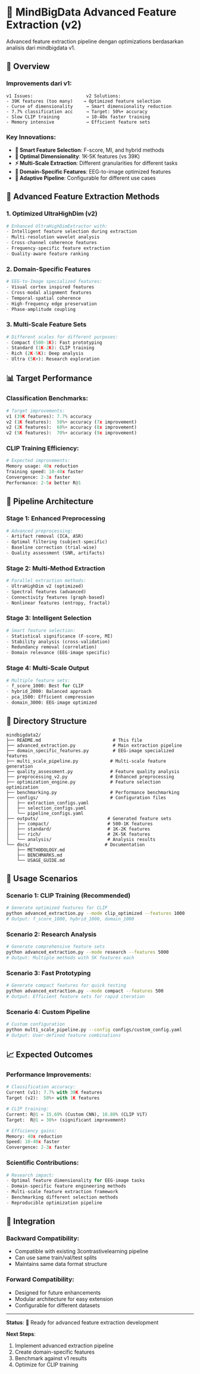 # 🧠 MindBigData Advanced Feature Extraction (v2)

Advanced feature extraction pipeline dengan optimizations berdasarkan analisis dari mindbigdata v1.

## 🎯 Overview

### **Improvements dari v1:**
```
v1 Issues:                    v2 Solutions:
- 39K features (too many)    → Optimized feature selection
- Curse of dimensionality     → Smart dimensionality reduction  
- 7.7% classification acc     → Target: 50%+ accuracy
- Slow CLIP training          → 10-40x faster training
- Memory intensive            → Efficient feature sets
```

### **Key Innovations:**
- **🎯 Smart Feature Selection**: F-score, MI, and hybrid methods
- **📐 Optimal Dimensionality**: 1K-5K features (vs 39K)
- **⚡ Multi-Scale Extraction**: Different granularities for different tasks
- **🧠 Domain-Specific Features**: EEG-to-image optimized features
- **🔄 Adaptive Pipeline**: Configurable for different use cases

## 🚀 Advanced Feature Extraction Methods

### **1. Optimized UltraHighDim (v2)**
```python
# Enhanced UltraHighDimExtractor with:
- Intelligent feature selection during extraction
- Multi-resolution wavelet analysis
- Cross-channel coherence features
- Frequency-specific feature extraction
- Quality-aware feature ranking
```

### **2. Domain-Specific Features**
```python
# EEG-to-Image specialized features:
- Visual cortex inspired features
- Cross-modal alignment features
- Temporal-spatial coherence
- High-frequency edge preservation
- Phase-amplitude coupling
```

### **3. Multi-Scale Feature Sets**
```python
# Different scales for different purposes:
- Compact (500-1K): Fast prototyping
- Standard (1K-2K): CLIP training
- Rich (2K-5K): Deep analysis
- Ultra (5K+): Research exploration
```

## 📊 Target Performance

### **Classification Benchmarks:**
```python
# Target improvements:
v1 (39K features): 7.7% accuracy
v2 (1K features):  50%+ accuracy (7x improvement)
v2 (2K features):  60%+ accuracy (8x improvement)
v2 (5K features):  70%+ accuracy (9x improvement)
```

### **CLIP Training Efficiency:**
```python
# Expected improvements:
Memory usage: 40x reduction
Training speed: 10-40x faster
Convergence: 2-3x faster
Performance: 2-5x better R@1
```

## 🔧 Pipeline Architecture

### **Stage 1: Enhanced Preprocessing**
```python
# Advanced preprocessing:
- Artifact removal (ICA, ASR)
- Optimal filtering (subject-specific)
- Baseline correction (trial-wise)
- Quality assessment (SNR, artifacts)
```

### **Stage 2: Multi-Method Extraction**
```python
# Parallel extraction methods:
- UltraHighDim v2 (optimized)
- Spectral features (advanced)
- Connectivity features (graph-based)
- Nonlinear features (entropy, fractal)
```

### **Stage 3: Intelligent Selection**
```python
# Smart feature selection:
- Statistical significance (F-score, MI)
- Stability analysis (cross-validation)
- Redundancy removal (correlation)
- Domain relevance (EEG-image specific)
```

### **Stage 4: Multi-Scale Output**
```python
# Multiple feature sets:
- f_score_1000: Best for CLIP
- hybrid_2000: Balanced approach  
- pca_1500: Efficient compression
- domain_3000: EEG-image optimized
```

## 📁 Directory Structure

```
mindbigdata2/
├── README.md                           # This file
├── advanced_extraction.py              # Main extraction pipeline
├── domain_specific_features.py         # EEG-image specialized features
├── multi_scale_pipeline.py            # Multi-scale feature generation
├── quality_assessment.py              # Feature quality analysis
├── preprocessing_v2.py                # Enhanced preprocessing
├── optimization_engine.py             # Feature selection optimization
├── benchmarking.py                    # Performance benchmarking
├── configs/                           # Configuration files
│   ├── extraction_configs.yaml
│   ├── selection_configs.yaml
│   └── pipeline_configs.yaml
├── outputs/                          # Generated feature sets
│   ├── compact/                      # 500-1K features
│   ├── standard/                     # 1K-2K features  
│   ├── rich/                         # 2K-5K features
│   └── analysis/                     # Analysis results
└── docs/                            # Documentation
    ├── METHODOLOGY.md
    ├── BENCHMARKS.md
    └── USAGE_GUIDE.md
```

## 🎯 Usage Scenarios

### **Scenario 1: CLIP Training (Recommended)**
```bash
# Generate optimized features for CLIP
python advanced_extraction.py --mode clip_optimized --features 1000
# Output: f_score_1000, hybrid_1000, domain_1000
```

### **Scenario 2: Research Analysis**
```bash
# Generate comprehensive feature sets
python advanced_extraction.py --mode research --features 5000
# Output: Multiple methods with 5K features each
```

### **Scenario 3: Fast Prototyping**
```bash
# Generate compact features for quick testing
python advanced_extraction.py --mode compact --features 500
# Output: Efficient feature sets for rapid iteration
```

### **Scenario 4: Custom Pipeline**
```bash
# Custom configuration
python multi_scale_pipeline.py --config configs/custom_config.yaml
# Output: User-defined feature combinations
```

## 📈 Expected Outcomes

### **Performance Improvements:**
```python
# Classification accuracy:
Current (v1): 7.7% with 39K features
Target (v2):  50%+ with 1K features

# CLIP training:
Current: R@1 = 15.69% (Custom CNN), 10.80% (CLIP ViT)
Target:  R@1 = 30%+ (significant improvement)

# Efficiency gains:
Memory: 40x reduction
Speed: 10-40x faster
Convergence: 2-3x faster
```

### **Scientific Contributions:**
```python
# Research impact:
- Optimal feature dimensionality for EEG-image tasks
- Domain-specific feature engineering methods
- Multi-scale feature extraction framework
- Benchmarking different selection methods
- Reproducible optimization pipeline
```

## 🔗 Integration

### **Backward Compatibility:**
- Compatible with existing 3contrastivelearning pipeline
- Can use same train/val/test splits
- Maintains same data format structure

### **Forward Compatibility:**
- Designed for future enhancements
- Modular architecture for easy extension
- Configurable for different datasets

---

**Status**: 🚀 Ready for advanced feature extraction development

**Next Steps**: 
1. Implement advanced extraction pipeline
2. Create domain-specific features
3. Benchmark against v1 results
4. Optimize for CLIP training
